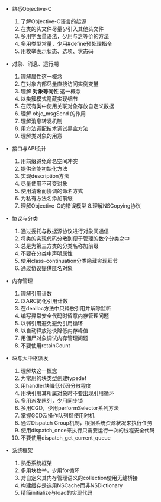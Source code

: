 *  熟悉Objective-C
	1.  了解Objective-C语言的起源
	2. 在类的头文件尽量少引入其他头文件
	3. 多用字面量语法，少用与之等价的方法
	4. 多用类型常量，少用#define预处理指令
	5. 用枚举表示状态、选项、状态码
	
	
* 对象、消息、运行期
	1. 理解属性这一概念
	2. 在对象内部尽量直接访问实例变量
	3. 理解 **对象等同性** 这一概念
	4. 以类簇模式隐藏实现细节
	5. 在既有类中使用关联对象存放自定义数据
	6. 理解 objc_msgSend 的作用
	7. 理解消息转发机制
	8. 用方法调配技术调试黑盒方法
	9. 理解类对象的用意
	
* 接口与API设计
	1. 用前缀避免命名空间冲突
	2. 提供全能初始化方法
	3. 实现description方法
	4. 尽量使用不可变对象
	5. 使用清晰而协调的命名方式
	6. 为私有方法名添加前缀
	7. 理解Objective-C的错误模型
	8.理解NSCopying协议
	
* 协议与分类
	1. 通过委托与数据源协议进行对象间通信
	2. 将类的实现代码分散到便于管理的数个分类之中
	3. 总是为第三方类的分类名称加前缀
	4. 不要在分类中声明属性
	5. 使用class-continuation分类隐藏实现细节
	6. 通过协议提供匿名对象
	
* 内存管理
	1. 理解引用计数
	2. 以ARC简化引用计数
	3. 在dealloc方法中只释放引用并解除监听
	4. 编写异常安全代码时留意内存管理问题
	5. 以弱引用避免避免引用循环
	6. 以自动释放池快降低内存峰值
	7. 用僵尸对象调试内存管理问题
	8. 不要使用retainCount
	
*  块与大中枢派发
	1. 理解块这一概念
	2. 为常用的块类型创建typedef
	3. 用handler块降低代码分散程度
	4. 用块引用其所属对象时不要出现引用循环
	5. 多用派发队列，少用同步锁
	6. 多用CGD，少用performSelector系列方法
	7. 掌握GCD及操作队列额使用时机
	8. 通过Dispatch Group机制，根据系统资源状况来执行任务
	9. 使用dispatch_once来执行只需要运行一次的线程安全代码
	10. 不要使用dispatch_get_current_queue
	
* 系统框架
	1. 熟悉系统框架
	2. 多用块枚举，少用for循环
	3. 对自定义其内存管理语义的collection使用无缝桥接
	4. 构建缓存是选用NSCache而非NSDictionary
	5. 精简initialize与load的实现代码
	
	
